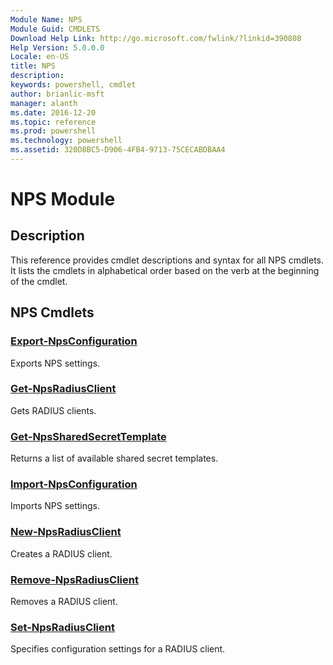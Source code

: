 ```yaml
---
Module Name: NPS
Module Guid: CMDLETS
Download Help Link: http://go.microsoft.com/fwlink/?linkid=390808
Help Version: 5.0.0.0
Locale: en-US
title: NPS
description: 
keywords: powershell, cmdlet
author: brianlic-msft
manager: alanth
ms.date: 2016-12-20
ms.topic: reference
ms.prod: powershell
ms.technology: powershell
ms.assetid: 320D8BC5-D906-4FB4-9713-75CECABDBAA4
---
```


# NPS Module
## Description
This reference provides cmdlet descriptions and syntax for all NPS cmdlets. It lists the cmdlets in alphabetical order based on the verb at the beginning of the cmdlet.

## NPS Cmdlets
### [Export-NpsConfiguration](./Export-NpsConfiguration.md)
Exports NPS settings.

### [Get-NpsRadiusClient](./Get-NpsRadiusClient.md)
Gets RADIUS clients.

### [Get-NpsSharedSecretTemplate](./Get-NpsSharedSecretTemplate.md)
Returns a list of available shared secret templates.

### [Import-NpsConfiguration](./Import-NpsConfiguration.md)
Imports NPS settings.

### [New-NpsRadiusClient](./New-NpsRadiusClient.md)
Creates a RADIUS client.

### [Remove-NpsRadiusClient](./Remove-NpsRadiusClient.md)
Removes a RADIUS client.

### [Set-NpsRadiusClient](./Set-NpsRadiusClient.md)
Specifies configuration settings for a RADIUS client.

